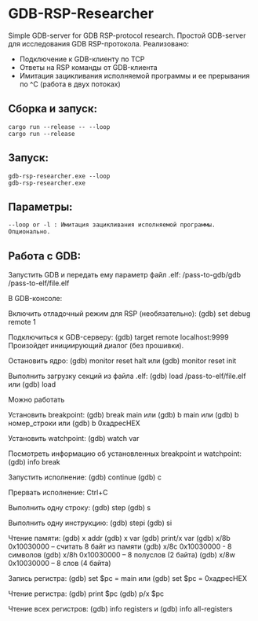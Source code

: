 # GDB-RSP-Researcher

Simple GDB-server for GDB RSP-protocol research.
Простой GDB-server для исследования GDB RSP-протокола.
Реализовано:
* Подключение к GDB-клиенту по TCP
* Ответы на RSP команды от GDB-клиента
* Имитация зацикливания исполняемой программы и ее прерывания по ^C (работа в двух потоках)

## Сборка и запуск:
	cargo run --release -- --loop
	cargo run --release

## Запуск:
	gdb-rsp-researcher.exe --loop
	gdb-rsp-researcher.exe

## Параметры:
	--loop or -l : Имитация зацикливания исполняемой программы. Опционально.

## Работа с GDB:
Запустить GDB и передать ему параметр файл .elf:
	/pass-to-gdb/gdb /pass-to-elf/file.elf

В GDB-консоле:

Включить отладочный режим для RSP (необязательно):
	(gdb) set debug remote 1

Подключиться к GDB-серверу:
	(gdb) target remote localhost:9999
	Произойдет инициирующий диалог (без прошивки).

Остановить ядро:
	(gdb) monitor reset halt
	или
	(gdb) monitor reset init

Выполнить загрузку секций из файла .elf:
	(gdb) load /pass-to-elf/file.elf
	или
	(gdb) load


Можно работать

Установить breakpoint:
	(gdb) break main
	или
	(gdb) b main
	или
	(gdb) b номер_строки
	или
	(gdb) b 0xадресHEX

Установить watchpoint:
	(gdb) watch var

Посмотреть информацию об установленных breakpoint и watchpoint:
	(gdb) info break

Запустить исполнение:
	(gdb) continue
	(gdb) c

Прервать исполнение: Ctrl+C

Выполнить одну строку:
	(gdb) step
	(gdb) s

Выполнить одну инструкцию:
	(gdb) stepi
	(gdb) si

Чтение памяти:
	(gdb) x addr
	(gdb) x var
	(gdb) print/x var
	(gdb) x/8b 0x10030000 – считать 8 байт из памяти
	(gdb) x/8c 0x10030000 - 8 символов
	(gdb) x/8h 0x10030000 – 8 полуслов (2 байта)
	(gdb) x/8w 0x10030000 – 8 слов (4 байта)

Запись регистра:
	(gdb) set $pc = main
	или
	(gdb) set $pc = 0xадресHEX

Чтение регистра:
	(gdb) print $pc
	(gdb) p/x $pc

Чтение всех регистров:
	(gdb) info registers
	и
	(gdb) info all-registers
